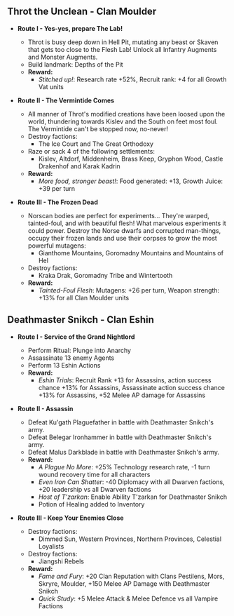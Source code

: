 ## Throt the Unclean - Clan Moulder

* **Route I - Yes-yes, prepare The Lab!**
  * Throt is busy deep down in Hell Pit, mutating any beast or Skaven that gets too close to the Flesh Lab! Unlock all 
  Infantry Augments and Monster Augments.
  * Build landmark: Depths of the Pit
  * **Reward:**
    * _Stitched up!_: Research rate +52%, Recruit rank: +4 for all Growth Vat units

* **Route II - The Vermintide Comes**
  * All manner of Throt's modified creations have been loosed upon the world, thundering towards Kislev and the South on
  feet most foul. The Vermintide can't be stopped now, no-never!
  * Destroy factions: 
    * The Ice Court and The Great Orthodoxy
  * Raze or sack 4 of the following settlements:
    * Kislev, Altdorf, Middenheim, Brass Keep, Gryphon Wood, Castle Drakenhof and Karak Kadrin
  * **Reward:**
    * _More food, stronger beast!_: Food generated: +13, Growth Juice: +39 per turn

* **Route III - The Frozen Dead**
  * Norscan bodies are perfect for experiments... They're warped, tainted-foul, and with beautiful flesh! What marvelous
  experiments it could power. Destroy the Norse dwarfs and corrupted man-things, occupy their frozen lands and use their 
  corpses to grow the most powerful mutagens:
    * Gianthome Mountains, Goromadny Mountains and Mountains of Hel
  * Destroy factions: 
    * Kraka Drak, Goromadny Tribe and Wintertooth
  * **Reward:**
    * _Tainted-Foul Flesh_: Mutagens: +26 per turn, Weapon strength: +13% for all Clan Moulder units

## Deathmaster Snikch - Clan Eshin

* **Route I - Service of the Grand Nightlord**
  * Perform Ritual: Plunge into Anarchy
  * Assassinate 13 enemy Agents
  * Perform 13 Eshin Actions
  * **Reward:**
    * _Eshin Trials_: Recruit Rank +13 for Assassins, action success chance +13% for Assassins, Assassinate action success chance +13% for Assassins, +52 Melee AP damage for Assassins

* **Route II - Assassin**
  * Defeat Ku'gath Plaguefather in battle with Deathmaster Snikch's army.
  * Defeat Belegar Ironhammer in battle with Deathmaster Snikch's army.
  * Defeat Malus Darkblade in battle with Deathmaster Snikch's army.
  * **Reward:**
    * _A Plague No More_: +25% Technology research rate, -1 turn wound recovery time for all characters
	* _Even Iron Can Shatter_: -40 Diplomacy with all Dwarven factions, +20 leadership vs all Dwarven factions
	* _Host of T'zarkan_: Enable Ability T'zarkan for Deathmaster Snikch
	* Potion of Healing added to Inventory

* **Route III - Keep Your Enemies Close**
  * Destroy factions: 
    * Dimmed Sun, Western Provinces, Northern Provinces, Celestial Loyalists
  * Destroy factions:
    * Jiangshi Rebels
  * **Reward:**
    * _Fame and Fury_: +20 Clan Reputation with Clans Pestilens, Mors, Skryre, Moulder, +150 Melee AP Damage with Deathmaster Snikch
	* _Quick Study_: +5 Melee Attack & Melee Defence vs all Vampire Factions